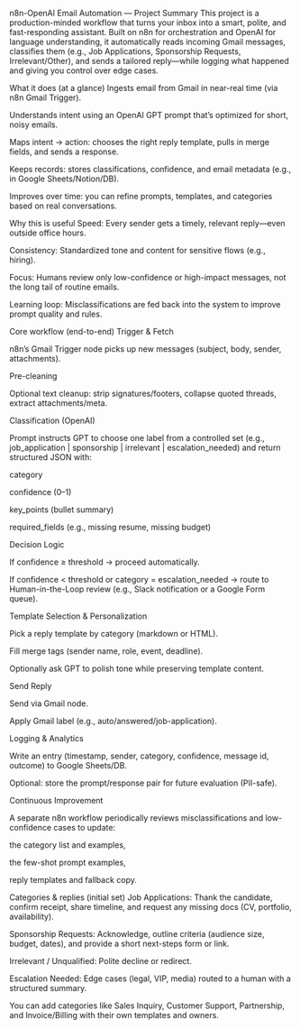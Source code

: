 n8n-OpenAI Email Automation — Project Summary
This project is a production-minded workflow that turns your inbox into a smart, polite, and fast-responding assistant. Built on n8n for orchestration and OpenAI for language understanding, it automatically reads incoming Gmail messages, classifies them (e.g., Job Applications, Sponsorship Requests, Irrelevant/Other), and sends a tailored reply—while logging what happened and giving you control over edge cases.

What it does (at a glance)
Ingests email from Gmail in near-real time (via n8n Gmail Trigger).

Understands intent using an OpenAI GPT prompt that’s optimized for short, noisy emails.

Maps intent → action: chooses the right reply template, pulls in merge fields, and sends a response.

Keeps records: stores classifications, confidence, and email metadata (e.g., in Google Sheets/Notion/DB).

Improves over time: you can refine prompts, templates, and categories based on real conversations.

Why this is useful
Speed: Every sender gets a timely, relevant reply—even outside office hours.

Consistency: Standardized tone and content for sensitive flows (e.g., hiring).

Focus: Humans review only low-confidence or high-impact messages, not the long tail of routine emails.

Learning loop: Misclassifications are fed back into the system to improve prompt quality and rules.

Core workflow (end-to-end)
Trigger & Fetch

n8n’s Gmail Trigger node picks up new messages (subject, body, sender, attachments).

Pre-cleaning

Optional text cleanup: strip signatures/footers, collapse quoted threads, extract attachments/meta.

Classification (OpenAI)

Prompt instructs GPT to choose one label from a controlled set (e.g., job_application | sponsorship | irrelevant | escalation_needed) and return structured JSON with:

category

confidence (0–1)

key_points (bullet summary)

required_fields (e.g., missing resume, missing budget)

Decision Logic

If confidence ≥ threshold → proceed automatically.

If confidence < threshold or category = escalation_needed → route to Human-in-the-Loop review (e.g., Slack notification or a Google Form queue).

Template Selection & Personalization

Pick a reply template by category (markdown or HTML).

Fill merge tags (sender name, role, event, deadline).

Optionally ask GPT to polish tone while preserving template content.

Send Reply

Send via Gmail node.

Apply Gmail label (e.g., auto/answered/job-application).

Logging & Analytics

Write an entry (timestamp, sender, category, confidence, message id, outcome) to Google Sheets/DB.

Optional: store the prompt/response pair for future evaluation (PII-safe).

Continuous Improvement

A separate n8n workflow periodically reviews misclassifications and low-confidence cases to update:

the category list and examples,

the few-shot prompt examples,

reply templates and fallback copy.

Categories & replies (initial set)
Job Applications: Thank the candidate, confirm receipt, share timeline, and request any missing docs (CV, portfolio, availability).

Sponsorship Requests: Acknowledge, outline criteria (audience size, budget, dates), and provide a short next-steps form or link.

Irrelevant / Unqualified: Polite decline or redirect.

Escalation Needed: Edge cases (legal, VIP, media) routed to a human with a structured summary.

You can add categories like Sales Inquiry, Customer Support, Partnership, and Invoice/Billing with their own templates and owners.




